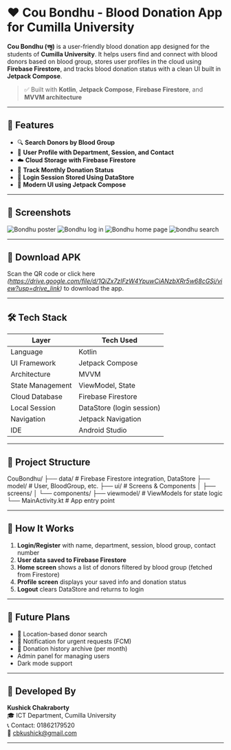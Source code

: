 # ❤️ Cou Bondhu - Blood Donation App for Cumilla University

**Cou Bondhu (বন্ধু)** is a user-friendly blood donation app designed for the students of **Cumilla University**. It helps users find and connect with blood donors based on blood group, stores user profiles in the cloud using **Firebase Firestore**, and tracks blood donation status with a clean UI built in **Jetpack Compose**.

> ✅ Built with **Kotlin**, **Jetpack Compose**, **Firebase Firestore**, and **MVVM architecture**

---

## 🧠 Features

- 🔍 **Search Donors by Blood Group**
- 👤 **User Profile with Department, Session, and Contact**
- ☁️ **Cloud Storage with Firebase Firestore**
- 💉 **Track Monthly Donation Status**
- 🔐 **Login Session Stored Using DataStore**
- 📱 **Modern UI using Jetpack Compose**

---

## 📸 Screenshots
![Bondhu poster](https://github.com/user-attachments/assets/fc96df61-fd14-491b-aac0-a31d65fbd419)
![Bondhu log in](https://github.com/user-attachments/assets/009d7bf6-674e-4c45-8747-c99d12960a01)
![Bondhu home page](https://github.com/user-attachments/assets/65a10105-a87c-466c-acf7-aac8556be955)
![bondhu search](https://github.com/user-attachments/assets/93655edb-4f4e-4dd4-a600-34fe671c3f6d)

---

## 📲 Download APK

Scan the QR code or click here *(https://drive.google.com/file/d/1QiZx7zIFzW4YpuwCiANzbXRr5w68cGSj/view?usp=drive_link)* to download the app.

---

## 🛠 Tech Stack

| Layer             | Tech Used                  |
|------------------|----------------------------|
| Language          | Kotlin                     |
| UI Framework      | Jetpack Compose            |
| Architecture      | MVVM                       |
| State Management  | ViewModel, State           |
| Cloud Database    | Firebase Firestore         |
| Local Session     | DataStore (login session)  |
| Navigation        | Jetpack Navigation         |
| IDE               | Android Studio             |

---

## 📂 Project Structure

CouBondhu/
├── data/ # Firebase Firestore integration, DataStore
├── model/ # User, BloodGroup, etc.
├── ui/ # Screens & Components
│ ├── screens/
│ └── components/
├── viewmodel/ # ViewModels for state logic
└── MainActivity.kt # App entry point


---


## 🔄 How It Works

1. **Login/Register** with name, department, session, blood group, contact number
2. **User data saved to Firebase Firestore**
3. **Home screen** shows a list of donors filtered by blood group (fetched from Firestore)
4. **Profile screen** displays your saved info and donation status
5. **Logout** clears DataStore and returns to login

---

## 🔮 Future Plans

- 📍 Location-based donor search
- 📢 Notification for urgent requests (FCM)
- 🧾 Donation history archive (per month)
- Admin panel for managing users
- Dark mode support

---

## 🙌 Developed By

**Kushick Chakraborty**  
🎓 ICT Department, Cumilla University  
📞 Contact: 01862179520  
📧 cbkushick@gmail.com

---

